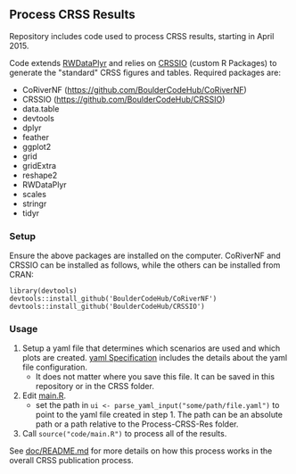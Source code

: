 ## Process CRSS Results

Repository includes code used to process CRSS results, starting in April 2015.

Code extends [RWDataPlyr](https://github.com/BoulderCodeHub/RWDataPlyr) and relies on
[CRSSIO](https://github.com/BoulderCodeHub/CRSSIO) (custom R Packages) to generate the "standard" CRSS figures and tables. Required packages are:

* CoRiverNF (https://github.com/BoulderCodeHub/CoRiverNF)
* CRSSIO (https://github.com/BoulderCodeHub/CRSSIO)
* data.table
* devtools
* dplyr
* feather
* ggplot2
* grid
* gridExtra
* reshape2
* RWDataPlyr
* scales
* stringr
* tidyr

### Setup

Ensure the above packages are installed on the computer. CoRiverNF and CRSSIO can be installed as follows, while the others can be installed from CRAN:

```
library(devtools)
devtools::install_github('BoulderCodeHub/CoRiverNF')
devtools::install_github('BoulderCodeHub/CRSSIO')
```

### Usage

1. Setup a yaml file that determines which scenarios are used and which plots are created. [yaml Specification](https://github.com/BoulderCodeHub/Process-CRSS-Res/wiki/yaml-specification) includes the details about the yaml file configuration.
    * It does not matter where you save this file. It can be saved in this repository or in the CRSS folder.
2. Edit [main.R](https://github.com/BoulderCodeHub/Process-CRSS-Res/blob/master/code/main.R).
    * set the path in `ui <- parse_yaml_input("some/path/file.yaml")` to point to the yaml file created in step 1. The path can be an absolute path or a path relative to the Process-CRSS-Res folder. 
3. Call `source("code/main.R")` to process all of the results.

See [doc/README.md](doc/README.md) for more details on how this process works in the overall CRSS publication process. 
